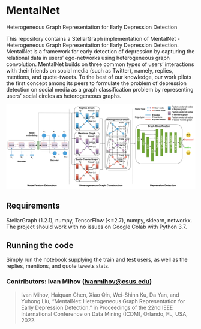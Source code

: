 # MentalNet

Heterogeneous Graph Representation for Early Depression Detection

This repository contains a StellarGraph implementation of MentalNet - Heterogeneous Graph Representation for Early Depression Detection. MentalNet is a framework for early detection of depression by capturing the relational data in users’ ego-networks using heterogeneous graph convolution. MentalNet builds on three common types of users’ interactions with their friends on social media (such as Twitter), namely, replies, mentions, and quote-tweets. To the best of our knowledge, our work pilots the first concept among its peers to formulate the problem of depression detection on social media as a graph classification problem by representing users’ social circles as heterogeneous graphs.

![MentalNet: Heterogeneous Graph Representation for Early Depression Detection](model.png)

## Requirements

StellarGraph (1.2.1), numpy, TensorFlow (<=2.7), numpy, sklearn, networkx. The project should work with no issues on Google Colab with Python 3.7.

## Running the code

Simply run the notebook supplying the train and test users, as well as the replies, mentions, and quote tweets stats.

### Contributors: Ivan Mihov (ivanmihov@csus.edu)

> Ivan Mihov, Haiquan Chen, Xiao Qin, Wei-Shinn Ku, Da Yan, and Yuhong Liu, “MentalNet: Heterogeneous Graph Representation for Early Depression Detection,” in Proceedings of the 22nd IEEE International Conference on Data Mining (ICDM), Orlando, FL, USA, 2022.